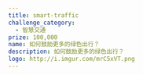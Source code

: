 ```yaml
---
title: smart-traffic
challenge_category: 
  - 智慧交通
prize: 100,000
name: 如何鼓励更多的绿色出行？
description: 如何鼓励更多的绿色出行？
logo: http://i.imgur.com/mrC5xVT.png
---
```

